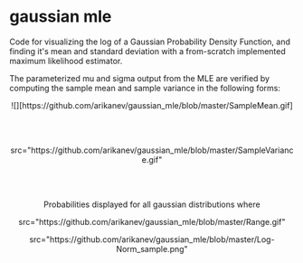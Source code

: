 # gaussian mle

Code for visualizing the log of a Gaussian Probability Density Function, and finding it's mean and standard deviation with a from-scratch implemented maximum likelihood estimator. 

The parameterized mu and sigma output from the MLE are verified by computing the sample mean and sample variance in the following forms:

<p align="center"> ![][https://github.com/arikanev/gaussian_mle/blob/master/SampleMean.gif] </p>

<br></br>
<p align="center"> src="https://github.com/arikanev/gaussian_mle/blob/master/SampleVariance.gif" </p>

<br> </br>
<p align="center"> Probabilities displayed for all gaussian distributions where </p>
<p align="center"> src="https://github.com/arikanev/gaussian_mle/blob/master/Range.gif" </p>

<p align="center"> src="https://github.com/arikanev/gaussian_mle/blob/master/Log-Norm_sample.png" </p>
